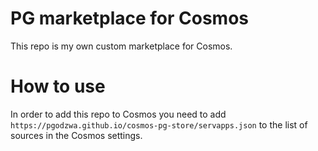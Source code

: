 # PG marketplace for Cosmos

This repo is my own custom marketplace for Cosmos.

# How to use

In order to add this repo to Cosmos you need to add `https://pgodzwa.github.io/cosmos-pg-store/servapps.json` to the list of sources in the Cosmos settings.